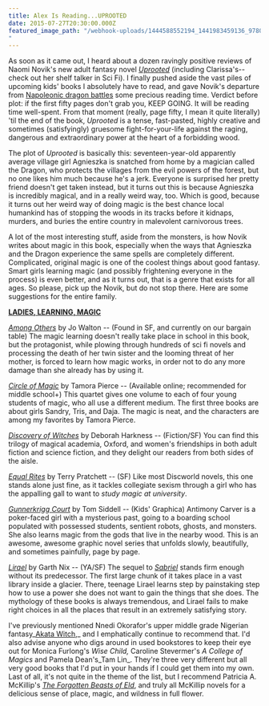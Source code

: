 ```yaml
---
title: Alex Is Reading...UPROOTED
date: 2015-07-27T20:30:00.000Z
featured_image_path: "/webhook-uploads/1444588552194_1441983459136_9780804179034_custom-19985fb9c9f1239e42fcfc588426613e6c0d5f58-s400-c85.jpg
"
---
```

As soon as it came out, I heard about a dozen ravingly positive reviews of Naomi Novik's new adult fantasy novel [_Uprooted_](http://www.brooklinebooksmith-shop.com/book/9780804179034) (including Clarissa's--check out her shelf talker in Sci Fi). I finally pushed aside the vast piles of upcoming kids' books I absolutely have to read, and gave Novik's departure from [Napoleonic dragon battles](http://www.brooklinebooksmith-shop.com/book/9780345481283) some precious reading time. Verdict before plot: if the first fifty pages don't grab you, KEEP GOING. It will be reading time well-spent. From that moment (really, page fifty, I mean it quite literally) 'til the end of the book, _Uprooted_ is a tense, fast-pasted, highly creative and sometimes (satisfyingly) gruesome fight-for-your-life against the raging, dangerous and extraordinary power at the heart of a forbidding wood.

The plot of _Uprooted_ is basically this: seventeen-year-old apparently average village girl Agnieszka is snatched from home by a magician called the Dragon, who protects the villages from the evil powers of the forest, but no one likes him much because he's a jerk. Everyone is surprised her pretty friend doesn't get taken instead, but it turns out this is because Agnieszka is incredibly magical, and in a really weird way, too. Which is good, because it turns out her weird way of doing magic is the best chance local humankind has of stopping the woods in its tracks before it kidnaps, murders, and buries the entire country in malevolent carnivorous trees.

A lot of the most interesting stuff, aside from the monsters, is how Novik writes about magic in this book, especially when the ways that Agnieszka and the Dragon experience the same spells are completely different. Complicated, original magic is one of the coolest things about good fantasy. Smart girls learning magic (and possibly frightening everyone in the process) is even better, and as it turns out, that is a genre that exists for all ages. So please, pick up the Novik, but do not stop there. Here are some suggestions for the entire family.

<u>**LADIES, LEARNING, MAGIC**</u>

[_Among Others_](http://www.brooklinebooksmith-shop.com/book/9780765331724) by Jo Walton -- (Found in SF, and currently on our bargain table) The magic learning doesn't really take place in school in this book, but the protagonist, while plowing through hundreds of sci fi novels and processing the death of her twin sister and the looming threat of her mother, is forced to learn how magic works, in order not to do any more damage than she already has by using it.

[_Circle of Magic_](http://www.brooklinebooksmith-shop.com/book/9780590554084) by Tamora Pierce -- (Available online; recommended for middle school+) This quartet gives one volume to each of four young students of magic, who all use a different medium. The first three books are about girls Sandry, Tris, and Daja. The magic is neat, and the characters are among my favorites by Tamora Pierce.

_[Discovery of Witches](http://www.brooklinebooksmith-shop.com/book/9780143119685)_ by Deborah Harkness -- (Fiction/SF) You can find this trilogy of magical academia, Oxford, and women's friendships in both adult fiction and science fiction, and they delight our readers from both sides of the aisle.

[_Equal Rites_](http://www.brooklinebooksmith-shop.com/book/9780062225696) by Terry Pratchett -- (SF) Like most Discworld novels, this one stands alone just fine, as it tackles collegiate sexism through a girl who has the appalling gall to want to _study magic at university_.

[_Gunnerkrigg Court_](http://www.brooklinebooksmith-shop.com/book/9781608867035) by Tom Siddell -- (Kids' Graphica) Antimony Carver is a poker-faced girl with a mysterious past, going to a boarding school populated with possessed students, sentient robots, ghosts, and monsters. She also learns magic from the gods that live in the nearby wood. This is an awesome, awesome graphic novel series that unfolds slowly, beautifully, and sometimes painfully, page by page.

[_Lirael_](http://www.brooklinebooksmith-shop.com/book/9780062315564) by Garth Nix -- (YA/SF) The sequel to [_Sabriel_](http://www.brooklinebooksmith-shop.com/book/9780062315557) stands firm enough without its predecessor. The first large chunk of it takes place in a vast library inside a glacier. There, teenage Lirael learns step by painstaking step how to use a power she does not want to gain the things that she does. The mythology of these books is always tremendous, and Lirael fails to make right choices in all the places that result in an extremely satisfying story.

I've previously mentioned Nnedi Okorafor's upper middle grade Nigerian fantasy_[Akata Witch](http://www.brooklinebooksmith-shop.com/book/9780670011964),_ and I emphatically continue to recommend that. I'd also advise anyone who digs around in used bookstores to keep their eye out for Monica Furlong's _Wise Child,_ Caroline Stevermer's _A College of Magics_ and Pamela Dean's_Tam Lin_. They're three very different but all very good books that I'd put in your hands if I could get them into my own. Last of all, it's not quite in the theme of the list, but I recommend Patricia A. McKillip's [_The Forgotten Beasts of Eld_](http://www.brooklinebooksmith-shop.com/book/9780152008697), and truly all McKillip novels for a delicious sense of place, magic, and wildness in full flower.